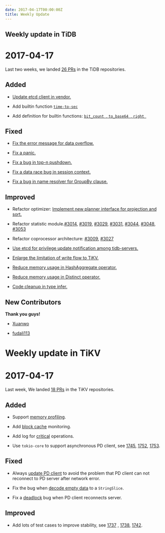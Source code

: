 ```yaml
---
date: 2017-04-17T00:00:00Z
title: Weekly Update
---
```


## Weekly update in TiDB

# 2017-04-17

Last two weeks, we landed [26 PRs](https://github.com/pingcap/tidb/pulls?utf8=%E2%9C%93&q=is%3Apr%20is%3Amerged%20merged%3A2017-04-10..2017-04-16%20) in the TiDB repositories.

## Added

* [Update etcd client in vendor.](https://github.com/pingcap/tidb/pull/3032)

* Add builtin function [`time-to-sec`](https://github.com/pingcap/tidb/pull/2987)

* Add definition for builtin functions: [`bit_count `, `to_base64 `, `right `](https://github.com/pingcap/tidb/pull/3016/files)


## Fixed

* [Fix the error message for data overflow.](https://github.com/pingcap/tidb/pull/3017)

* [Fix a panic.](https://github.com/pingcap/tidb/pull/3020)

* [Fix a bug in top-n pushdown.](https://github.com/pingcap/tidb/pull/3021)

* [Fix a data race bug in session context.](https://github.com/pingcap/tidb/pull/3049)

* [Fix a bug in name resolver for GroupBy clause.](https://github.com/pingcap/tidb/pull/3050)


## Improved

* Refactor optimizer: [Implement new planner interface for projection and sort.](https://github.com/pingcap/tidb/pull/3006)

* Refactor statistic module.[#3014](https://github.com/pingcap/tidb/pull/3014), [#3019](https://github.com/pingcap/tidb/pull/3019), [#3029](https://github.com/pingcap/tidb/pull/3029), [#3031](https://github.com/pingcap/tidb/pull/3031), [#3044](https://github.com/pingcap/tidb/pull/3044), [#3048](https://github.com/pingcap/tidb/pull/3048), [#3053](https://github.com/pingcap/tidb/pull/3053)

* Refactor coprocessor architecture: [#3009](https://github.com/pingcap/tidb/pull/3009), [#3027](https://github.com/pingcap/tidb/pull/3027)

* [Use etcd for privilege update notification among tidb-servers.](https://github.com/pingcap/tidb/pull/3030)

* [Enlarge the limitation of write flow to TiKV.](https://github.com/pingcap/tidb/pull/3035)

* [Reduce memory usage in HashAggregate operator.](https://github.com/pingcap/tidb/pull/3028)

* [Reduce memory usage in Distinct operator.](https://github.com/pingcap/tidb/pull/3033)

* [Code cleanup in type infer.](https://github.com/pingcap/tidb/pull/3039)

## New Contributors

**Thank you guys!**

* [Xuanwo](https://github.com/Xuanwo)

* [fudali113](https://github.com/fudali113)

# Weekly update in TiKV

# 2017-04-17

Last week, We landed [18 PRs](https://github.com/search?utf8=%E2%9C%93&q=repo%3Apingcap%2Ftikv+repo%3Apingcap%2Fpd+is%3Apr+is%3Amerged+merged%3A2017-04-09..2017-04-15&type=Issues) in the TiKV repositories.

## Added

* Support [memory profiling](https://github.com/pingcap/tikv/pull/1723).

* Add [block cache](https://github.com/pingcap/tikv/pull/1739) monitoring.

* Add log for [critical](https://github.com/pingcap/pd/pull/610) operations.  

* Use `tokio-core` to support asynchronous PD client, see [1745](https://github.com/pingcap/tikv/pull/1745), [1752](https://github.com/pingcap/tikv/pull/1752), [1753](https://github.com/pingcap/tikv/pull/1753).

## Fixed

* Always [update PD client](https://github.com/pingcap/tikv/pull/1759) to avoid the problem that PD client can not reconnect to PD server after network error.  

* Fix the bug when [decode empty data](https://github.com/pingcap/pd/pull/617) to a `StringSlice`. 

* Fix a [deadlock](https://github.com/pingcap/tikv/pull/1768) bug when PD client reconnects server.

## Improved

* Add lots of test cases to improve stability, see [1737](https://github.com/pingcap/tikv/pull/1737) , [1738](https://github.com/pingcap/tikv/pull/1738), [1742](https://github.com/pingcap/tikv/pull/1742).
